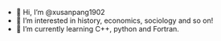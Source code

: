 - 👋 Hi, I’m @xusanpang1902
- 👀 I’m interested in history, economics, sociology and so on!
- 🌱 I’m currently learning C++, python and Fortran.

<!---
xusanpang1902/xusanpang1902 is a ✨ special ✨ repository because its `README.md` (this file) appears on your GitHub profile.
You can click the Preview link to take a look at your changes.
--->
